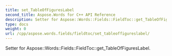 ```yaml
---
title: set_TableOfFiguresLabel
second_title: Aspose.Words for C++ API Reference
description: Setter for Aspose::Words::Fields::FieldToc::get_TableOfFiguresLabel. 
type: docs
weight: 0
url: /cpp/aspose.words.fields/fieldtoc/set_tableoffigureslabel/
---
```


Setter for Aspose::Words::Fields::FieldToc::get_TableOfFiguresLabel. 

